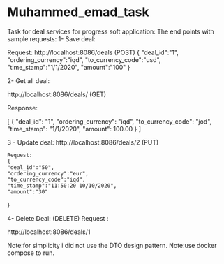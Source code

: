 # Muhammed_emad_task
Task for deal services for progress soft application:
The end points with sample requests:
1- Save deal:

   Request:
   http://localhost:8086/deals (POST)
   {
    "deal_id":"1",
    "ordering_currency":"iqd",
    "to_currency_code":"usd",
    "time_stamp":"1/1/2020",
    "amount":"100"
}

    

2- Get all deal:

http://localhost:8086/deals/ (GET)

Response:

[
    {
        "deal_id": "1",
        "ordering_currency": "iqd",
        "to_currency_code": "jod",
        "time_stamp": "1/1/2020",
        "amount": 100.00
    }
]

3 - Update deal:
    http://localhost:8086/deals/2  (PUT)
    
    Request:
    {
    "deal_id":"50",
    "ordering_currency":"eur",
    "to_currency_code":"iqd",
    "time_stamp":"11:50:20 10/10/2020",
    "amount":"30"
}

4- Delete Deal:     (DELETE)
   Request :
   
   http://localhost:8086/deals/1
   
   
   
Note:for simplicity i did not use the DTO design pattern.
Note:use docker compose to run.
